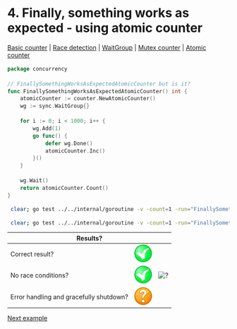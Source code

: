# 4. Finally, something works as expected - using atomic counter

[Basic counter](counter/basic.md) | [Race detection](race/race.md) | [WaitGroup](../../internal/concurrency/sync/waitgroup/README.md) | [Mutex counter](counter/mutex.md) | [Atomic counter](counter/atomic.md)

```go
package concurrency

// FinallySomethingWorksAsExpectedAtomicCounter but is it?
func FinallySomethingWorksAsExpectedAtomicCounter() int {
	atomicCounter := counter.NewAtomicCounter()
	wg := sync.WaitGroup{}

	for i := 0; i < 1000; i++ {
		wg.Add(1)
		go func() {
			defer wg.Done()
			atomicCounter.Inc()
		}()
	}

	wg.Wait()
	return atomicCounter.Count()
}
```

```bash
 clear; go test ../../internal/goroutine -v -count=1 -run="FinallySomethingWorksAsExpectedAtomicCounter$" 
```

```bash
 clear; go test ../../internal/goroutine -v -count=1 -run="FinallySomethingWorksAsExpectedAtomicCounter$" -race 
```

<table>
<thead> 
  <tr> 
    <th colspan="3">Results?</th> 
  </tr>
</thead>
<tbody>
  <tr>
    <td>Correct result?</td>
    <td><img height="40" src="../images/yes.png" width="40" alt="?"/></td>
    <td rowspan="3"><img height="360" src="https://media.giphy.com/media/f9Rrghj6TDckb5nZZR/giphy.gif" width="360" alt="?"/></td>
  </tr> 
  <tr>
    <td>No race conditions?</td>
    <td><img height="40" src="../images/yes.png" width="40" alt="?"/></td> 
  </tr>
  <tr>
    <td>Error handling and gracefully shutdown?</td>
    <td><img height="40" src="../images/question.svg" width="40" alt="?"/></td>
  </tr>
</tbody>
</table>

[Next example](example_5.md)